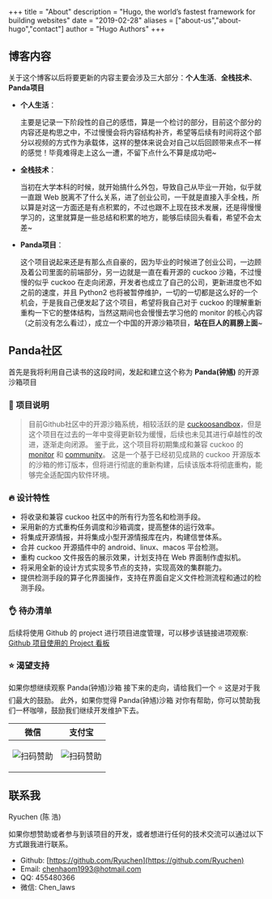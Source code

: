 +++
title = "About"
description = "Hugo, the world’s fastest framework for building websites"
date = "2019-02-28"
aliases = ["about-us","about-hugo","contact"]
author = "Hugo Authors"
+++

## 博客内容

关于这个博客以后将要更新的内容主要会涉及三大部分：**个人生活**、**全栈技术**、**Panda项目**

* **个人生活**：
  
  主要是记录一下阶段性的自己的感悟，算是一个检讨的部分，目前这个部分的内容还是构思之中，不过慢慢会将内容结构补齐，希望等后续有时间将这个部分以视频的方式作为承载体，这样的整体来说会对自己以后回顾带来点不一样的感觉！毕竟难得走上这么一遭，不留下点什么不算是成功吧~

* **全栈技术**：

  当初在大学本科的时候，就开始搞什么外包，导致自己从毕业一开始，似乎就一直跟 Web 脱离不了什么关系，进了创业公司，一干就是直接入手全栈，所以算是对这一方面还是有点积累的，不过也跟不上现在技术发展，还是得慢慢学习的，这里就算是一些总结和积累的地方，能够后续回头看看，希望不会太差~

* **Panda项目**：
  
  这个项目说起来还是有那么点自豪的，因为毕业的时候进了创业公司，一边顾及着公司里面的前端部分，另一边就是一直在看开源的 cuckoo 沙箱，不过慢慢的似乎 cuckoo 在走向闭源，开发者也成立了自己的公司，更新进度也不如之前的速度，并且 Python2 也将被暂停维护，一切的一切都是这么好的一个机会，于是我自己便发起了这个项目，希望将我自己对于 cuckoo 的理解重新重构一下它的整体结构，当然这期间也会慢慢去学习他的 monitor 的核心内容（之前没有怎么看过），成立一个中国的开源沙箱项目，**站在巨人的肩膀上面**~

## Panda社区

   首先是我将利用自己读书的这段时间，发起和建立这个称为 **Panda(钟馗)** 的开源沙箱项目

### 📎 项目说明

  > 目前Github社区中的开源沙箱系统，相较活跃的是 [cuckoosandbox](http://www.cuckoosandbox.org/)，但是这个项目在过去的一年中变得更新较为缓慢，后续也未见其进行卓越性的改进，逐渐走向闭源。
  > 鉴于此，这个项目将初期集成和兼容 cuckoo 的 [monitor](https://github.com/cuckoosandbox/monitor) 和 [community](https://github.com/cuckoosandbox/community)。
  > 这是一个基于已经初见成熟的 cuckoo 开源版本的沙箱的修订版本，但将进行彻底的重新构建，后续该版本将彻底重构，能够完全适配国内软件环境。

### 🔥 设计特性

* 将收录和兼容 cuckoo 社区中的所有行为签名和检测手段。
* 采用新的方式重构任务调度和沙箱调度，提高整体的运行效率。
* 将集成开源情报，并将集成小型开源情报库在内，构建信誉体系。
* 合并 cuckoo 开源插件中的 android、linux、macos 平台检测。
* 重构 cuckoo 文件报告的展示效果，计划支持在 Web 界面制作虚拟机。
* 将采用全新的设计方式实现多节点的支持，实现高效的集群能力。
* 提供检测手段的算子化界面操作，支持在界面自定义文件检测流程和通过的检测手段。

### 👌 待办清单

后续将使用 Github 的 project 进行项目进度管理，可以移步该链接进项观察:
[Github 项目使用的 Project 看板](https://github.com/Ryuchen/Panda-Sandbox/projects/1?fullscreen=true)

### ⭐ 渴望支持

如果你想继续观察 Panda(钟馗)沙箱 接下来的走向，请给我们一个 ⭐ 这是对于我们最大的鼓励。
此外，如果你觉得 Panda(钟馗)沙箱 对你有帮助，你可以赞助我们一杯咖啡，鼓励我们继续开发维护下去。

| **微信**                         | **支付宝**                           |
| ------------------------------- | ----------------------------------- |
|<p align="center">![扫码赞助](https://github.com/Ryuchen/Panda-Sandbox/raw/master/docs/sponsor/wechat.jpg)</p>|<p align="center">![扫码赞助](https://github.com/Ryuchen/Panda-Sandbox/raw/master/docs/sponsor/alipay.jpg)</p>|

## 联系我

Ryuchen (陈 浩)

如果你想赞助或者参与到该项目的开发，或者想进行任何的技术交流可以通过以下方式跟我进行联系。

* Github: [https://github.com/Ryuchen](https://github.com/Ryuchen)
* Email: [chenhaom1993@hotmail.com](chenhaom1993@hotmail.com)
* QQ: 455480366
* 微信: Chen_laws
